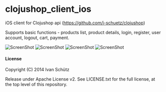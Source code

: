 clojushop_client_ios
====================

iOS client for Clojushop api (https://github.com/i-schuetz/clojushop)

Supports basic functions - products list, product details, login, register, user account, logout, cart, payment.

![ScreenShot](https://raw.github.com/i-schuetz/clojushop_client_ios/master/cios_list.png)
![ScreenShot](https://raw.github.com/i-schuetz/clojushop_client_ios/master/cios_det.png)
![ScreenShot](https://raw.github.com/i-schuetz/clojushop_client_ios/master/cios_login.png)
![ScreenShot](https://raw.github.com/i-schuetz/clojushop_client_ios/master/cios_cart.png)


#### License

Copyright (C) 2014 Ivan Schütz

Release under Apache License v2. See LICENSE.txt for the full license, at the top level of this repository.
